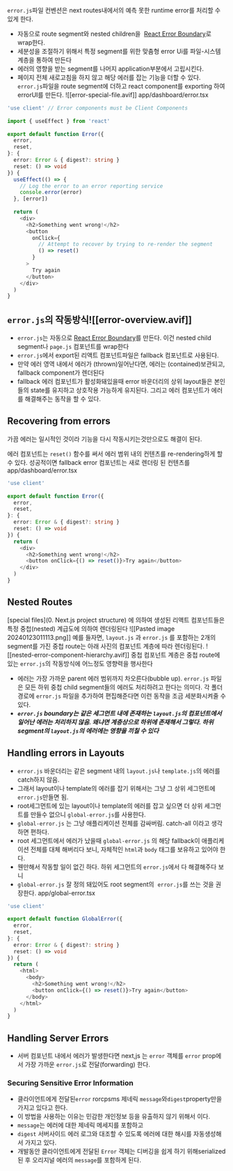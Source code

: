 `error.js`파일 컨벤션은 next routes내에서의 예측 못한 runtime error를 처리할 수 있게 한다.

- 자동으로 route segment와 nested children을  [React Error Boundary](https://react.dev/reference/react/Component#catching-rendering-errors-with-an-error-boundary)로 wrap한다.
- 세분성을 조절하기 위해서 특정 segment를 위한 맞춤형 error Ui를 파일-시스템 계층을 통하여 만든다
- 에러의 영향을 받는 segment를 나머지 application부분에서 고립시킨다.
- 페이지 전체 새로고침을 하지 않고 해당 에러를 잡는 기능을 더할 수 있다.
`error.js`파일을 route segment에 더하고 react component를 exporting 하여 errorUI를 만든다.
![[error-special-file.avif]]
app/dashboard/error.tsx
```typescript
'use client' // Error components must be Client Components
 
import { useEffect } from 'react'
 
export default function Error({
  error,
  reset,
}: {
  error: Error & { digest?: string }
  reset: () => void
}) {
  useEffect(() => {
    // Log the error to an error reporting service
    console.error(error)
  }, [error])
 
  return (
    <div>
      <h2>Something went wrong!</h2>
      <button
        onClick={
          // Attempt to recover by trying to re-render the segment
          () => reset()
        }
      >
        Try again
      </button>
    </div>
  )
}
```
## `error.js`의 작동방식![[error-overview.avif]]
- `error.js`는 자동으로 [React Error Boundary](https://react.dev/reference/react/Component#catching-rendering-errors-with-an-error-boundary)를 만든다. 이건 nested child segment나 `page.js` 컴포넌트를 wrap한다
- `error.js`에서 export된 리액트 컴포넌트파일은 fallback 컴포넌트로 사용된다.
- 만약 에러 영역 내에서 에러가 (thrown)일어난다면, 에러는 (contained)보관되고, fallback component가 렌더된다
- fallback 에러 컴포넌트가 활성화돼있을때 error 바운더리의 상위 layout들은 본인들의 state를 유지하고 상호작용 가능하게 유지된다. 그리고 에러 컴포넌트가 에러를 해결해주는 동작을 할 수 있다.
## Recovering from errors
가끔 에러는 일시적인 것이라 기능을 다시 작동시키는것만으로도 해결이 된다.

에러 컴포넌트는 `reset()` 함수를 써서 에러 범위 내의 컨텐츠를 re-rendering하게 할 수 있다.
성공적이면 fallback error 컴포넌트는 새로 렌더링 된 컨텐츠를
app/dashboard/error.tsx
```typescript
'use client'
 
export default function Error({
  error,
  reset,
}: {
  error: Error & { digest?: string }
  reset: () => void
}) {
  return (
    <div>
      <h2>Something went wrong!</h2>
      <button onClick={() => reset()}>Try again</button>
    </div>
  )
}
```

## Nested Routes
[special files](0. Next.js project structure) 에 의하여 생성된 리액트 컴포넌트들은 특정 중첩(nested) 계급도에 의하여 렌더링된다
![[Pasted image 20240123011113.png]]
예를 들자면, `layout.js` 과 `error.js` 를 포함하는 2개의 segment를 가진 중첩 route는 아래 사진의 컴포넌트 계층에 따라 렌더링된다.
![[nested-error-component-hierarchy.avif]]
중첩 컴포넌트 계층은 중첩 route에 있는 `error.js`의 작동방식에 어느정도 영향력을 행사한다
-  에러는 가장 가까운 parent 에러 범위까지 차오른다(bubble up). `error.js` 파일은 모든 하위 중첩 child segment들의 에러도 처리하려고 한다는 의미다. 각 폴더 경로에 `error.js` 파일을 추가하여 편집해준다면 이런 동작을 조금 세분화시켜줄 수 있다.
- ***`error.js` boundary는  같은 세그먼트 내에 존재하는 `layout.js`의 컴포넌트에서 일어난 에러는 처리하지 않음. 왜냐면 계층상으로 하위에 존재해서 그렇다. 하위 segment의 `layout.js`의 에러에는 영향을 끼칠 수 있다***
## Handling errors in Layouts
- `error.js` 바운더리는 같은 segment 내의 `layout.js`나 `template.js`의 에러를 catch하지 않음.
- 그래서 layout이나 template의 에러를 잡기 위해서는 그냥 그 상위 세그먼트에 `error.js`만들면 됨.
- root세그먼트에 있는 layout이나 template의 에러를 잡고 싶으면 더 상위 세그먼트를 만들수 없으니  `global-error.js`를 사용한다.
- `global-error.js` 는 그냥  애플리케이션 전체를 감싸버림. catch-all 이라고 생각하면 편하다.
- root 세그먼트에서 에러가 났을때 `global-error.js` 의 해당 fallback이 애플리케이션 전체를 대체 해버리다 보니,  자체적인 `html`과 `body` 태그를 보유하고 있어야 한다.
- 웬만해서  작동할 일이 없긴 하다. 하위 세그먼트의 `error.js`에서 다 해결해주다 보니
- `global-error.js` 잘 정의 돼있어도 root segment의  `error.js`를 쓰는 것을 권장한다.
app/global-error.tsx
```typescript
'use client'
 
export default function GlobalError({
  error,
  reset,
}: {
  error: Error & { digest?: string }
  reset: () => void
}) {
  return (
    <html>
      <body>
        <h2>Something went wrong!</h2>
        <button onClick={() => reset()}>Try again</button>
      </body>
    </html>
  )
}
```

## Handling Server Errors
- 서버 컴포넌트 내에서 에러가 발생한다면 next,js 는 `error` 객체를 `error` prop에서 가장 가까운 `error.js`로 전달(forwarding) 한다.
### Securing Sensitive Error Information
- 클라이언트에게 전달된`error` rorcpsms 제네릭 `message`와`digest`property만을 가지고 있다고 한다.
- 이 방법을 사용하는 이유는 민감한 개인정보 등을 유출하지 않기 위해서 이다.
- `message`는 에러에 대한 제네릭 메세지를 포함하고
- `digest` 서버사이드 에러 로그와 대조할 수 있도록 에러에 대한 해시를 자동생성해서 가지고 있다.
- 개발동안  클라이언트에게 전달된 `Error` 객체는 디버깅을 쉽게 하기 위해serialized된 후 오리지널 에러의 `message`를 포함하게 된다.
